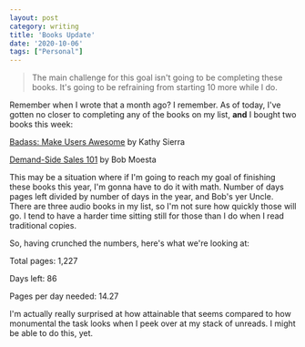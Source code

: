 ```yaml
---
layout: post
category: writing
title: 'Books Update'
date: '2020-10-06'
tags: ["Personal"]
---
```


> The main challenge for this goal isn't going to be completing these books. It's going to be refraining from starting 10 more while I do.

Remember when I wrote that a month ago? I remember. As of today, I've gotten no closer to completing any of the books on my list, **and** I bought two books this week:

[Badass: Make Users Awesome](https://www.amazon.com/gp/product/1491919019/ref=ppx_yo_dt_b_asin_title_o03_s00?ie=UTF8&psc=1) by Kathy Sierra

[Demand-Side Sales 101](https://www.amazon.com/gp/product/1544509960/ref=ppx_yo_dt_b_asin_title_o05_s00?ie=UTF8&psc=1) by Bob Moesta

This may be a situation where if I'm going to reach my goal of finishing these books this year, I'm gonna have to do it with math. Number of days pages left divided by number of days in the year, and Bob's yer Uncle. There are three audio books in my list, so I'm not sure how quickly those will go. I tend to have a harder time sitting still for those than I do when I read traditional copies.

So, having crunched the numbers, here's what we're looking at:

Total pages: 1,227

Days left: 86

Pages per day needed: 14.27

I'm actually really surprised at how attainable that seems compared to how monumental the task looks when I peek over at my stack of unreads. I might be able to do this, yet. 
